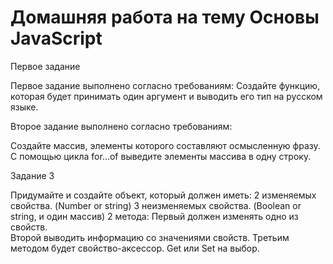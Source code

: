 # Домашняя работа на тему Основы JavaScript


Первое задание


Первое задание выполнено согласно требованиям:
Создайте функцию, которая будет принимать один аргумент и выводить его тип на русском языке.


Второе задание выполнено согласно требованиям:


Создайте массив, элементы которого составляют осмысленную фразу. С помощью цикла for…of выведите элементы массива в одну строку.


Задание 3 

Придумайте и создайте объект, который должен иметь: 
2 изменяемых свойства. (Number or string) 
3 неизменяемых свойства. (Boolean or string, и один массив) 
2 метода: 
Первый должен изменять одно из свойств.  
Второй выводить информацию со значениями свойств. 
Третьим методом будет свойство-аксессор. Get или Set на выбор. 

